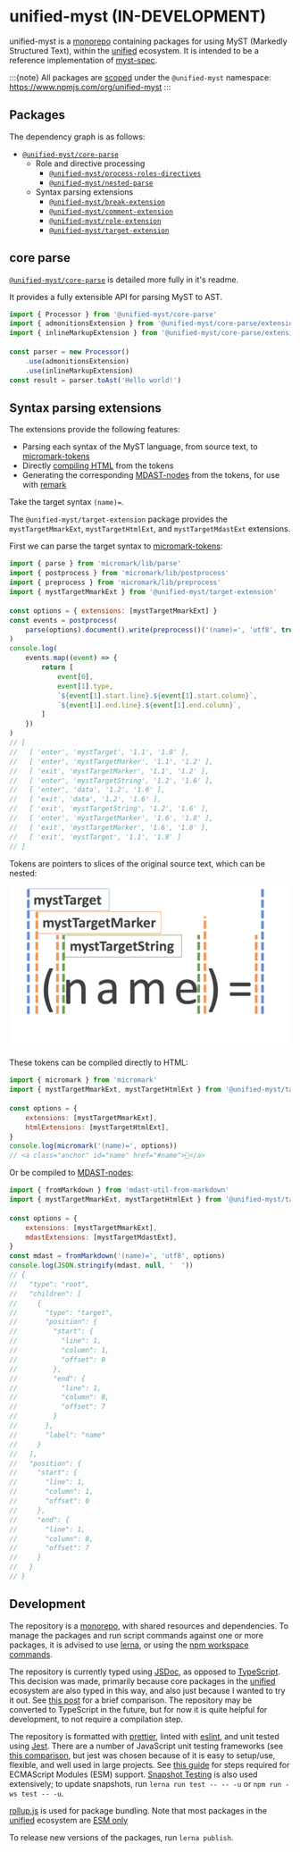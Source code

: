 # unified-myst (IN-DEVELOPMENT)

unified-myst is a [monorepo] containing packages for using MyST (Markedly Structured Text), within the [unified] ecosystem.
It is intended to be a reference implementation of [myst-spec](https://github.com/executablebooks/myst-spec).

:::{note}
All packages are [scoped](https://docs.npmjs.com/cli/v8/using-npm/scope) under the `@unified-myst` namespace: <https://www.npmjs.com/org/unified-myst>
:::

## Packages

The dependency graph is as follows:

- [`@unified-myst/core-parse`](./packages/core-parse/README.md)
  - Role and directive processing
    - [`@unified-myst/process-roles-directives`](./packages/process-roles-directives/README.md)
    - [`@unified-myst/nested-parse`](./packages/nested-parse/README.md)
  - Syntax parsing extensions
    - [`@unified-myst/break-extension`](./packages/break-extension/README.md)
    - [`@unified-myst/comment-extension`](./packages/comment-extension/README.md)
    - [`@unified-myst/role-extension`](./packages/role-extension/README.md)
    - [`@unified-myst/target-extension`](./packages/target-extension/README.md)

## core parse

[`@unified-myst/core-parse`](./packages/core-parse/README.md) is detailed more fully in it's readme.

It provides a fully extensible API for parsing MyST to AST.

```javascript
import { Processor } from '@unified-myst/core-parse'
import { admonitionsExtension } from '@unified-myst/core-parse/extensions/admonitions.js'
import { inlineMarkupExtension } from '@unified-myst/core-parse/extensions/inlineMarkup.js'

const parser = new Processor()
    .use(admonitionsExtension)
    .use(inlineMarkupExtension)
const result = parser.toAst('Hello world!')
```

## Syntax parsing extensions

The extensions provide the following features:

- Parsing each syntax of the MyST language, from source text, to [micromark-tokens]
- Directly [compiling HTML](https://github.com/micromark/micromark#compile) from the tokens
- Generating the corresponding [MDAST-nodes] from the tokens, for use with [remark]

Take the target syntax `(name)=`.

The `@unified-myst/target-extension` package provides the `mystTargetMmarkExt`, `mystTargetHtmlExt`, and `mystTargetMdastExt` extensions.

First we can parse the target syntax to [micromark-tokens]:

```javascript
import { parse } from 'micromark/lib/parse'
import { postprocess } from 'micromark/lib/postprocess'
import { preprocess } from 'micromark/lib/preprocess'
import { mystTargetMmarkExt } from '@unified-myst/target-extension'

const options = { extensions: [mystTargetMmarkExt] }
const events = postprocess(
    parse(options).document().write(preprocess()('(name)=', 'utf8', true))
)
console.log(
    events.map((event) => {
        return [
            event[0],
            event[1].type,
            `${event[1].start.line}.${event[1].start.column}`,
            `${event[1].end.line}.${event[1].end.column}`,
        ]
    })
)
// [
//   [ 'enter', 'mystTarget', '1.1', '1.8' ],
//   [ 'enter', 'mystTargetMarker', '1.1', '1.2' ],
//   [ 'exit', 'mystTargetMarker', '1.1', '1.2' ],
//   [ 'enter', 'mystTargetString', '1.2', '1.6' ],
//   [ 'enter', 'data', '1.2', '1.6' ],
//   [ 'exit', 'data', '1.2', '1.6' ],
//   [ 'exit', 'mystTargetString', '1.2', '1.6' ],
//   [ 'enter', 'mystTargetMarker', '1.6', '1.8' ],
//   [ 'exit', 'mystTargetMarker', '1.6', '1.8' ],
//   [ 'exit', 'mystTarget', '1.1', '1.8' ]
// ]
```

Tokens are pointers to slices of the original source text, which can be nested:

![micromark tokens](./micromark_tokens.png)

These tokens can be compiled directly to HTML:

```javascript
import { micromark } from 'micromark'
import { mystTargetMmarkExt, mystTargetHtmlExt } from '@unified-myst/target-extension'

const options = {
    extensions: [mystTargetMmarkExt],
    htmlExtensions: [mystTargetHtmlExt],
}
console.log(micromark('(name)=', options))
// <a class="anchor" id="name" href="#name">🔗</a>
```

Or be compiled to [MDAST-nodes]:

```javascript
import { fromMarkdown } from 'mdast-util-from-markdown'
import { mystTargetMmarkExt, mystTargetHtmlExt } from '@unified-myst/target-extension'

const options = {
    extensions: [mystTargetMmarkExt],
    mdastExtensions: [mystTargetMdastExt],
}
const mdast = fromMarkdown('(name)=', 'utf8', options)
console.log(JSON.stringify(mdast, null, '  '))
// {
//   "type": "root",
//   "children": [
//     {
//       "type": "target",
//       "position": {
//         "start": {
//           "line": 1,
//           "column": 1,
//           "offset": 0
//         },
//         "end": {
//           "line": 1,
//           "column": 8,
//           "offset": 7
//         }
//       },
//       "label": "name"
//     }
//   ],
//   "position": {
//     "start": {
//       "line": 1,
//       "column": 1,
//       "offset": 0
//     },
//     "end": {
//       "line": 1,
//       "column": 8,
//       "offset": 7
//     }
//   }
// }
```

## Development

The repository is a [monorepo], with shared resources and dependencies.
To manage the packages and run script commands against one or more packages, it is advised to use [lerna](https://lerna.js.org),
or using the [npm workspace commands](https://docs.npmjs.com/cli/v7/using-npm/workspaces).

The repository is currently typed using [JSDoc](https://www.typescriptlang.org/docs/handbook/jsdoc-supported-types.html), as opposed to [TypeScript](https://www.typescriptlang.org/).
This decision was made, primarily because core packages in the [unified] ecosystem are also typed in this way, and also just because I wanted to try it out.
See [this post](https://blog.logrocket.com/typescript-vs-jsdoc-javascript/) for a brief comparison.
The repository may be converted to TypeScript in the future, but for now it is quite helpful for development, to not require a compilation step.

The repository is formatted with [prettier], linted with [eslint], and unit tested using [Jest](https://jestjs.io/).
There are a number of JavaScript unit testing frameworks (see [this comparison](https://raygun.com/blog/javascript-unit-testing-frameworks/), but jest was chosen because of it is easy to setup/use, flexible, and well used in large projects.
See [this guide](https://jestjs.io/docs/ecmascript-modules) for steps required for  ECMAScript Modules (ESM) support.
[Snapshot Testing](https://jestjs.io/docs/snapshot-testing) is also used extensively; to update snapshots, run `lerna run test -- -- -u` or `npm run -ws test -- -u`.

[rollup.js](https://rollupjs.org/guide/en/) is used for package bundling.
Note that most packages in the [unified] ecosystem are [ESM only](https://gist.github.com/sindresorhus/a39789f98801d908bbc7ff3ecc99d99c)

To release new versions of the packages, run `lerna publish`.

[unified]: https://unifiedjs.com/
[remark]: https://github.com/remarkjs/remark
[micromark-tokens]: https://github.com/micromark/micromark#parse
[MDAST-nodes]: https://github.com/syntax-tree/mdast#nodes
[monorepo]: https://blog.npmjs.org/post/186494959890/monorepos-and-npm.html
[eslint]: https://eslint.org/
[prettier]: https://prettier.io
